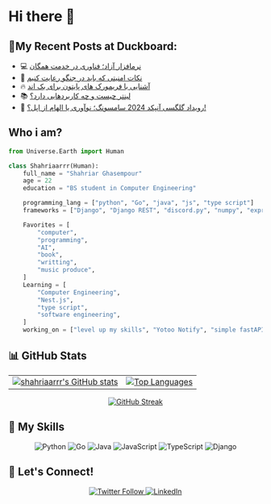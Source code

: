 # Hi there 👋

## 📝My Recent Posts at Duckboard:
<!-- BLOGPOSTS:START -->
- 💻 [نرمافزار آزاد؛ فناوری در خدمت همگان](https://duckboard.net/technology-at-the-service-of-all/)
- 🎉 [نکات امنیتی که باید در جنگو رعایت کنیم](https://duckboard.net/security-tips-that-we-must-follow-in-django/)
- 🔥 [آشنایی با فریمورک های پایتون برای بک اند](https://duckboard.net/python-frameworks-for-backend/)
- 📚 [لینتر چیست و چه کاربردهایی دارد؟](https://duckboard.net/what-is-linter/)
- 🎉 [رویداد گلگسی آنپکد 2024 سامسونگ؛ نوآوری یا الهام از اپل؟!](https://duckboard.net/galaxy-unpacked/)
<!-- BLOGPOSTS:END -->

## Who i am?
```py
from Universe.Earth import Human

class Shahriaarrr(Human):
    full_name = "Shahriar Ghasempour"
    age = 22
    education = "BS student in Computer Engineering"

    programming_lang = ["python", "Go", "java", "js", "type script"]
    frameworks = ["Django", "Django REST", "discord.py", "numpy", "express"]

    Favorites = [
        "computer",
        "programming",
        "AI",
        "book", 
        "writting",
        "music produce",
    ]
    Learning = [
        "Computer Engineering",
        "Nest.js",
        "type script",
        "software engineering",
    ]
    working_on = ["level up my skills", "Yotoo Notify", "simple fastAPI project", "simple nestjs project"]

```

## 📊 GitHub Stats

<table align="center">
  <tr>
    <td>
      <a href="https://github.com/shahriaarrr">
        <img alt="shahriaarrr's GitHub stats" src="https://github-readme-stats.vercel.app/api?username=shahriaarrr&hide=prs&custom_title=My%20GitHub%20Stat's&show_icons=true&theme=tokyonight&border_radius=10&hide_border=true&bg_color=15,0d1117,1a1b26" />
      </a>
    </td>
    <td>
      <a href="https://github.com/shahriaarrr">
        <img alt="Top Languages" src="https://github-readme-stats.vercel.app/api/top-langs/?username=shahriaarrr&hide=Vim+Script,Vim+Snippet,C&theme=tokyonight&hide_border=true&border_radius=10&bg_color=15,0d1117,1a1b26&show_icons=true&layout=compact" />
      </a>
    </td>
  </tr>
</table>

<p align="center">
  <a href="https://git.io/streak-stats">
    <img alt="GitHub Streak" src="https://streak-stats.demolab.com/?user=shahriaarrr&theme=gotham" />
  </a>
</p>

## 🚀 My Skills
<p align="center">
  <img src="https://img.shields.io/badge/Python-3670A0?style=for-the-badge&logo=python&logoColor=ffdd54" alt="Python" />
  <img src="https://img.shields.io/badge/Go-00ADD8?style=for-the-badge&logo=go&logoColor=white" alt="Go" />
  <img src="https://img.shields.io/badge/Java-ED8B00?style=for-the-badge&logo=java&logoColor=white" alt="Java" />
  <img src="https://img.shields.io/badge/JavaScript-F7DF1E?style=for-the-badge&logo=javascript&logoColor=black" alt="JavaScript" />
  <img src="https://img.shields.io/badge/TypeScript-007ACC?style=for-the-badge&logo=typescript&logoColor=white" alt="TypeScript" />
  <img src="https://img.shields.io/badge/Django-092E20?style=for-the-badge&logo=django&logoColor=white" alt="Django" />
</p>

## 💬 Let's Connect!
<p align="center">
  <a href="https://twitter.com/shahriaarrr">
    <img alt="Twitter Follow" src="https://img.shields.io/twitter/follow/shahriaarrr?style=social" />
  </a>
  <a href="https://www.linkedin.com/in/shahriaarrr/">
    <img alt="LinkedIn" src="https://img.shields.io/badge/LinkedIn-0A66C2?style=for-the-badge&logo=linkedin&logoColor=white" />
  </a>
</p>
